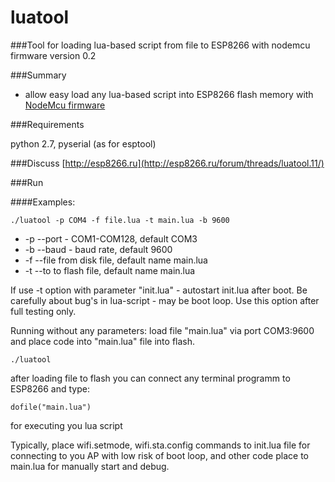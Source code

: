 # **luatool** #

###Tool for loading lua-based script from file to ESP8266 with nodemcu firmware
version 0.2

###Summary

- allow easy load any lua-based script into ESP8266 flash memory with [NodeMcu firmware](https://github.com/nodemcu/nodemcu-firmware)

###Requirements

python 2.7, pyserial (as for esptool)

###Discuss
[http://esp8266.ru](http://esp8266.ru/forum/threads/luatool.11/)

###Run

####Examples:

```
./luatool -p COM4 -f file.lua -t main.lua -b 9600
```
- -p --port - COM1-COM128, default COM3
- -b --baud - baud rate, default 9600
- -f --file from disk file, default name main.lua
- -t --to to flash file, default name main.lua

If use -t option with parameter "init.lua" - autostart init.lua after boot.
Be carefully about bug's in lua-script - may be boot loop. Use this option after full testing only.

Running without any parameters: load file "main.lua" via port COM3:9600 and place code into "main.lua" file into flash.

```
./luatool
```

after loading file to flash you can connect any terminal programm to ESP8266 and type: 
```
dofile("main.lua") 
```
for executing you lua script

Typically, place wifi.setmode, wifi.sta.config commands to init.lua file for connecting to you AP with low risk of boot loop, and other code place to main.lua for manually start and debug.
